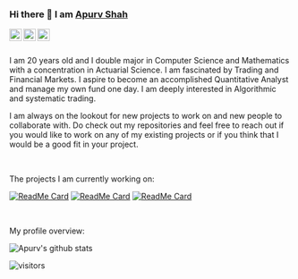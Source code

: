 ### Hi there 👋 I am [Apurv Shah](https://apurvshah007.github.io)

<a href="https://www.linkedin.com/in/apurv-shah/">
  <img align="left" alt="Apurv's LinkdeIN" width="22px" src="https://cdn.jsdelivr.net/npm/simple-icons@v3/icons/linkedin.svg" />
</a>
<a href="https://leetcode.com/apurvshah123/">
  <img align="left" alt="Apurv's Leetcode" width="22px" src="https://cdn.jsdelivr.net/npm/simple-icons@v3/icons/leetcode.svg" />
</a>
<a href="https://medium.com/@apurvshah2604">
  <img align="left" alt="Apurv's Leetcode" width="22px" src="https://cdn.jsdelivr.net/npm/simple-icons@v3/icons/medium.svg"/>
</a>

<br />
<br />


<!--
**ApurvShah007/ApurvShah007** is a ✨ _special_ ✨ repository because its `README.md` (this file) appears on your GitHub profile.
-->

<div>
 <p>

I am 20 years old and I double major in Computer Science and Mathematics with a concentration in Actuarial Science. I am fascinated by Trading and Financial Markets. I aspire to become an accomplished Quantitative Analyst and manage my own fund one day. I am deeply interested in Algorithmic and systematic trading.

I am always on the lookout for new projects to work on and new people to collaborate with. Do check out my repositories and feel free to reach out if you would like to work on any of my existing projects or if you think that I would be a good fit in your project.

</h4>
</div>

<br />

<div><p>The projects I am currently working on: </p></div>

[![ReadMe Card](https://github-readme-stats.vercel.app/api/pin/?username=ApurvShah007&repo=Algorithmic_trading)](https://github.com/ApurvShah007/Algorithmic_trading)
[![ReadMe Card](https://github-readme-stats.vercel.app/api/pin/?username=Apurvshah007&repo=ApurvShah007.github.io)](https://github.com/ApurvShah007/ApurvShah007.github.io)
[![ReadMe Card](https://github-readme-stats.vercel.app/api/pin/?username=ChiragJhawar&repo=ProjectReward)](https://github.com/ChiragJhawar/ProjectReward)

<br />

<div><p>My profile overview: </p></div>

![Apurv's github stats](https://github-readme-stats.vercel.app/api?username=ApurvShah007&show_icons=true)

 ![visitors](https://visitor-badge.laobi.icu/badge?page_id=ApurvShh007.ApurvShah007)
